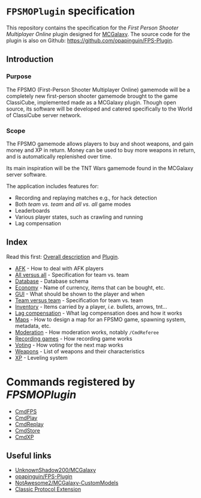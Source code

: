 # `FPSMOPlugin` specification

This repository contains the specification for the *First Person Shooter Multiplayer Online* plugin designed for [MCGalaxy](https://github.com/UnknownShadow200/MCGalaxy). The source code for the plugin is also on Github: <https://github.com/opapinguin/FPS-Plugin>.

## Introduction

### Purpose

The FPSMO (First-Person Shooter Multiplayer Online) gamemode will be a completely new first-person shooter gamemode brought to the game ClassiCube, implemented made as a MCGalaxy plugin. Though open source, its software will be developed and catered specifically to the World of ClassiCube server network.

### Scope

The FPSMO gamemode allows players to buy and shoot weapons, and gain money and XP in return. Money can be used to buy more weapons in return, and is automatically replenished over time.

Its main inspiration will be the TNT Wars gamemode found in the MCGalaxy server software.

The application includes features for:

+ Recording and replaying matches e.g., for hack detection
+ Both *team vs. team* and *all vs. all* game modes
+ Leaderboards
+ Various player states, such as crawling and running
+ Lag compensation

## Index

Read this first: [Overall description](Overall%20description.md) and [Plugin](Plugin.md).

+ [AFK](AFK.md) - How to deal with AFK players
+ [All versus all](All%20versus%20all.md) - Specification for team vs. team
+ [Database](Database.md) - Database schema
+ [Economy](Economy.md) - Name of currency, items that can be bought, etc.
+ [GUI](GUI.md) - What should be shown to the player and when
+ [Team versus team](Team%20versus%20team.md) - Specification for team vs. team
+ [Inventory](Inventory.md) - Items carried by a player, *i.e.* bullets, arrows, tnt...
+ [Lag compensation](Lag%20compensation.md) - What lag compensation does and how it works
+ [Maps](Maps.md) - How to design a map for an FPSMO game, spawning system, metadata, etc.
+ [Moderation](Moderation.md) - How moderation works, notably `/CmdReferee`
+ [Recording games](Recording%20games.md) - How recording game works
+ [Voting](Voting.md) - How voting for the next map works
+ [Weapons](Weapons.md) - List of weapons and their characteristics
+ [XP](XP.md) - Leveling system

# Commands registered by *FPSMOPlugin*

+ [CmdFPS](Commands/CmdFPS.md)
+ [CmdPlay](Commands/CmdPlay.md)
+ [CmdReplay](Commands/CmdReplay.md)
+ [CmdStore](Commands/CmdStore.md)
+ [CmdXP](Commands/CmdXP.md)

## Useful links

+ [UnknownShadow200/MCGalaxy](https://github.com/UnknownShadow200/MCGalaxy)
+ [opapinguin/FPS-Plugin](https://github.com/opapinguin/FPS-Plugin)
+ [NotAwesome2/MCGalaxy-CustomModels](https://github.com/NotAwesome2/MCGalaxy-CustomModels)
+ [Classic Protocol Extension](https://c4k3.github.io/wiki.vg/Classic_Protocol_Extension.html)
